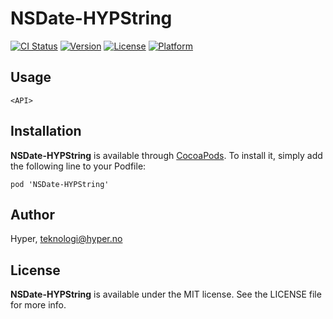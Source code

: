 # NSDate-HYPString

[![CI Status](http://img.shields.io/travis/hyperoslo/NSDate-HYPString.svg?style=flat)](https://travis-ci.org/hyperoslo/NSDate-HYPString)
[![Version](https://img.shields.io/cocoapods/v/NSDate-HYPString.svg?style=flat)](http://cocoadocs.org/docsets/NSDate-HYPString)
[![License](https://img.shields.io/cocoapods/l/NSDate-HYPString.svg?style=flat)](http://cocoadocs.org/docsets/NSDate-HYPString)
[![Platform](https://img.shields.io/cocoapods/p/NSDate-HYPString.svg?style=flat)](http://cocoadocs.org/docsets/NSDate-HYPString)

## Usage

`<API>`

## Installation

**NSDate-HYPString** is available through [CocoaPods](http://cocoapods.org). To install
it, simply add the following line to your Podfile:

`pod 'NSDate-HYPString'`

## Author

Hyper, teknologi@hyper.no

## License

**NSDate-HYPString** is available under the MIT license. See the LICENSE file for more info.
